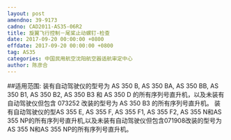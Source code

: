 ```yaml
---
layout: post
amendno: 39-9173
cadno: CAD2011-AS35-06R2
title: 旋翼飞行控制－尾桨止动螺钉-检查
date: 2017-09-20 00:00:00 +0800
effdate: 2017-09-20 00:00:00 +0800
tag: AS35
categories: 中国民用航空沈阳航空器适航审定中心
author: 陈彦合
---
```


##适用范围:
装有自动驾驶仪的型号为 AS 350 B, AS 350 BA, AS 350 BB, AS 350 B1, AS 350 B2, AS 350 B3 和 AS 350 D 的所有序列号直升机，以及未装有自动驾驶仪但包含 073252 改装的型号为 AS 350 B3 的所有序列号直升机。
装有自动驾驶仪的型AS 355 E, AS 355 F, AS 355 F1, AS 355 F2, AS 355 N和AS 355 NP的所有序列号直升机,以及未装有自动驾驶仪但包含071908改装的型号为AS 355 N和AS 355 NP的所有序列号直升机。

